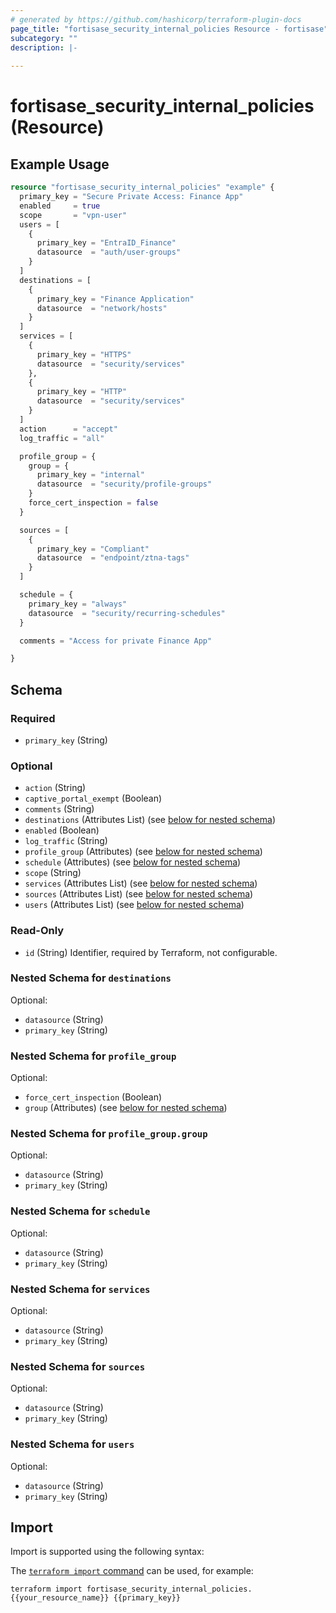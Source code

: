 ```yaml
---
# generated by https://github.com/hashicorp/terraform-plugin-docs
page_title: "fortisase_security_internal_policies Resource - fortisase"
subcategory: ""
description: |-
  
---
```


# fortisase_security_internal_policies (Resource)



## Example Usage

```terraform
resource "fortisase_security_internal_policies" "example" {
  primary_key = "Secure Private Access: Finance App"
  enabled     = true
  scope       = "vpn-user"
  users = [
    {
      primary_key = "EntraID_Finance"
      datasource  = "auth/user-groups"
    }
  ]
  destinations = [
    {
      primary_key = "Finance Application"
      datasource  = "network/hosts"
    }
  ]
  services = [
    {
      primary_key = "HTTPS"
      datasource  = "security/services"
    },
    {
      primary_key = "HTTP"
      datasource  = "security/services"
    }
  ]
  action      = "accept"
  log_traffic = "all"

  profile_group = {
    group = {
      primary_key = "internal"
      datasource  = "security/profile-groups"
    }
    force_cert_inspection = false
  }

  sources = [
    {
      primary_key = "Compliant"
      datasource  = "endpoint/ztna-tags"
    }
  ]

  schedule = {
    primary_key = "always"
    datasource  = "security/recurring-schedules"
  }

  comments = "Access for private Finance App"

}
```

<!-- schema generated by tfplugindocs -->
## Schema

### Required

- `primary_key` (String)

### Optional

- `action` (String)
- `captive_portal_exempt` (Boolean)
- `comments` (String)
- `destinations` (Attributes List) (see [below for nested schema](#nestedatt--destinations))
- `enabled` (Boolean)
- `log_traffic` (String)
- `profile_group` (Attributes) (see [below for nested schema](#nestedatt--profile_group))
- `schedule` (Attributes) (see [below for nested schema](#nestedatt--schedule))
- `scope` (String)
- `services` (Attributes List) (see [below for nested schema](#nestedatt--services))
- `sources` (Attributes List) (see [below for nested schema](#nestedatt--sources))
- `users` (Attributes List) (see [below for nested schema](#nestedatt--users))

### Read-Only

- `id` (String) Identifier, required by Terraform, not configurable.

<a id="nestedatt--destinations"></a>
### Nested Schema for `destinations`

Optional:

- `datasource` (String)
- `primary_key` (String)


<a id="nestedatt--profile_group"></a>
### Nested Schema for `profile_group`

Optional:

- `force_cert_inspection` (Boolean)
- `group` (Attributes) (see [below for nested schema](#nestedatt--profile_group--group))

<a id="nestedatt--profile_group--group"></a>
### Nested Schema for `profile_group.group`

Optional:

- `datasource` (String)
- `primary_key` (String)



<a id="nestedatt--schedule"></a>
### Nested Schema for `schedule`

Optional:

- `datasource` (String)
- `primary_key` (String)


<a id="nestedatt--services"></a>
### Nested Schema for `services`

Optional:

- `datasource` (String)
- `primary_key` (String)


<a id="nestedatt--sources"></a>
### Nested Schema for `sources`

Optional:

- `datasource` (String)
- `primary_key` (String)


<a id="nestedatt--users"></a>
### Nested Schema for `users`

Optional:

- `datasource` (String)
- `primary_key` (String)

## Import

Import is supported using the following syntax:

The [`terraform import` command](https://developer.hashicorp.com/terraform/cli/commands/import) can be used, for example:

```shell
terraform import fortisase_security_internal_policies.{{your_resource_name}} {{primary_key}}
```
